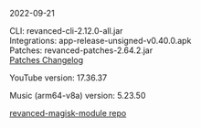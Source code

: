 2022-09-21
  
CLI: revanced-cli-2.12.0-all.jar  
Integrations: app-release-unsigned-v0.40.0.apk  
Patches: revanced-patches-2.64.2.jar  
[Patches Changelog](https://github.com/revanced/revanced-patches/releases/tag/v2.64.2)  

YouTube version: 17.36.37  

Music (arm64-v8a) version: 5.23.50  

[revanced-magisk-module repo](https://github.com/j-hc/revanced-magisk-module)
